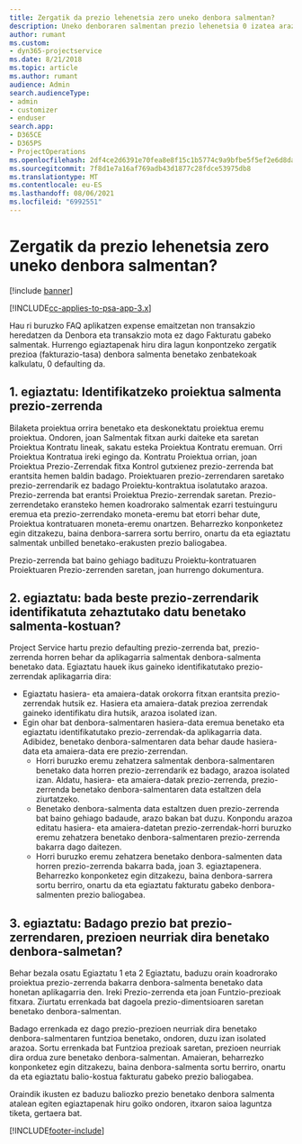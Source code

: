 ```yaml
---
title: Zergatik da prezio lehenetsia zero uneko denbora salmentan?
description: Uneko denboraren salmentan prezio lehenetsia 0 izatea arazoa konpontzeko.
author: rumant
ms.custom:
- dyn365-projectservice
ms.date: 8/21/2018
ms.topic: article
ms.author: rumant
audience: Admin
search.audienceType:
- admin
- customizer
- enduser
search.app:
- D365CE
- D365PS
- ProjectOperations
ms.openlocfilehash: 2df4ce2d6391e70fea8e8f15c1b5774c9a9bfbe5f5ef2e6d8da8668afd34d4c9
ms.sourcegitcommit: 7f8d1e7a16af769adb43d1877c28fdce53975db8
ms.translationtype: MT
ms.contentlocale: eu-ES
ms.lasthandoff: 08/06/2021
ms.locfileid: "6992551"
---
```

# <a name="why-is-price-defaulting-to-zero-on-time-sales-actuals"></a>Zergatik da prezio lehenetsia zero uneko denbora salmentan?

[!include [banner](../includes/psa-now-project-operations.md)]

[!INCLUDE[cc-applies-to-psa-app-3.x](../includes/cc-applies-to-psa-app-3x.md)]

Hau ri buruzko FAQ aplikatzen expense emaitzetan non transakzio heredatzen da Denbora eta transakzio mota ez dago Fakturatu gabeko salmentak. Hurrengo egiaztapenak hiru dira lagun konpontzeko zergatik prezioa (fakturazio-tasa) denbora salmenta benetako zenbatekoak kalkulatu, 0 defaulting da.

## <a name="check-1-identify-the-sales-price-list-for-the-project"></a>1. egiaztatu: Identifikatzeko proiektua salmenta prezio-zerrenda

Bilaketa proiektua orrira benetako eta deskonektatu proiektua eremu proiektua. Ondoren, joan Salmentak fitxan aurki daiteke eta saretan Proiektua Kontratu lineak, sakatu esteka Proiektua Kontratu eremuan. Orri Proiektua Kontratua ireki egingo da. Kontratu Proiektua orrian, joan Proiektua Prezio-Zerrendak fitxa Kontrol gutxienez prezio-zerrenda bat erantsita hemen baldin badago. Proiektuaren prezio-zerrendaren saretako prezio-zerrendarik ez badago Proiektu-kontraktua isolatutako arazoa. Prezio-zerrenda bat erantsi Proiektua Prezio-zerrendak saretan. Prezio-zerrendetako eransteko hemen koadrorako salmentak ezarri testuinguru eremua eta prezio-zerrendako moneta-eremu bat etorri behar dute, Proiektua kontratuaren moneta-eremu onartzen. Beharrezko konponketez egin ditzakezu, baina denbora-sarrera sortu berriro, onartu da eta egiaztatu salmentak unbilled benetako-erakusten prezio baliogabea. 

Prezio-zerrenda bat baino gehiago badituzu Proiektu-kontratuaren Proiektuaren Prezio-zerrenden saretan, joan hurrengo dokumentura.

## <a name="check-2-are-any-of-the-price-lists-identified-above-valid-for-the-specific-date-of-the-time-sales-actual"></a>2. egiaztatu: bada beste prezio-zerrendarik identifikatuta zehaztutako datu benetako salmenta-kostuan?

Project Service hartu prezio defaulting prezio-zerrenda bat, prezio-zerrenda horren behar da aplikagarria salmentak denbora-salmenta benetako data. Egiaztatu hauek ikus gaineko identifikatutako prezio-zerrendak aplikagarria dira:
- Egiaztatu hasiera- eta amaiera-datak orokorra fitxan erantsita prezio-zerrendak hutsik ez. Hasiera eta amaiera-datak prezioa zerrendak gaineko identifikatu dira hutsik, arazoa isolated izan. 
- Egin ohar bat denbora-salmentaren hasiera-data eremua benetako eta egiaztatu identifikatutako prezio-zerrendak-da aplikagarria data. Adibidez, benetako denbora-salmentaren data behar daude hasiera-data eta amaiera-data ere prezio-zerrendan. 
    - Horri buruzko eremu zehatzera salmentak denbora-salmentaren benetako data horren prezio-zerrendarik ez badago, arazoa isolated izan. Aldatu, hasiera- eta amaiera-datak prezio-zerrenda, prezio-zerrenda benetako denbora-salmentaren data estaltzen dela ziurtatzeko. 
    - Benetako denbora-salmenta data estaltzen duen prezio-zerrenda bat baino gehiago badaude, arazo bakan bat duzu. Konpondu arazoa editatu hasiera- eta amaiera-datetan prezio-zerrendak-horri buruzko eremu zehatzera benetako denbora-salmentaren prezio-zerrenda bakarra dago daitezen. 
    - Horri buruzko eremu zehatzera benetako denbora-salmenten data horren prezio-zerrenda bakarra bada, joan 3. egiaztapenera.
Beharrezko konponketez egin ditzakezu, baina denbora-sarrera sortu berriro, onartu da eta egiaztatu fakturatu gabeko denbora-salmenten prezio baliogabea.

## <a name="check-3-is-there-a-price-in-the-price-list-for-the-pricing-dimensions-on-the-time-sales-actual"></a>3. egiaztatu: Badago prezio bat prezio-zerrendaren, prezioen neurriak dira benetako denbora-salmetan?

Behar bezala osatu Egiaztatu 1 eta 2 Egiaztatu, baduzu orain koadrorako proiektua prezio-zerrenda bakarra denbora-salmenta benetako data honetan aplikagarria den. Ireki Prezio-zerrenda eta joan Funtzio-prezioak fitxara. Ziurtatu errenkada bat dagoela prezio-dimentsioaren saretan benetako denbora-salmentan.

Badago errenkada ez dago prezio-prezioen neurriak dira benetako denbora-salmentaren funtzioa benetako, ondoren, duzu izan isolated arazoa. Sortu errenkada bat Funtzioa prezioak saretan, prezioen neurriak dira ordua zure benetako denbora-salmentan. Amaieran, beharrezko konponketez egin ditzakezu, baina denbora-salmenta sortu berriro, onartu da eta egiaztatu balio-kostua fakturatu gabeko prezio baliogabea.

Oraindik ikusten ez baduzu baliozko prezio benetako denbora salmenta atalean egiten egiaztapenak hiru goiko ondoren, itxaron saioa laguntza tiketa, gertaera bat. 



[!INCLUDE[footer-include](../includes/footer-banner.md)]